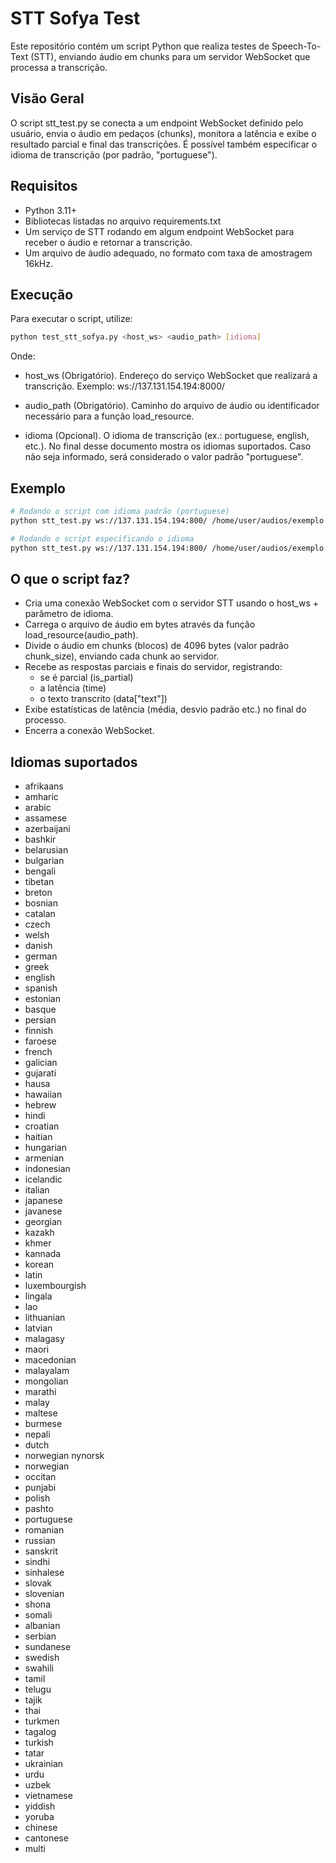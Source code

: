 # STT Sofya Test
Este repositório contém um script Python que realiza testes de Speech-To-Text (STT), enviando áudio em chunks para um servidor WebSocket que processa a transcrição.

## Visão Geral
O script stt_test.py se conecta a um endpoint WebSocket definido pelo usuário, envia o áudio em pedaços (chunks), monitora a latência e exibe o resultado parcial e final das transcrições. É possível também especificar o idioma de transcrição (por padrão, "portuguese").


## Requisitos
- Python 3.11+
- Bibliotecas listadas no arquivo requirements.txt
- Um serviço de STT rodando em algum endpoint WebSocket para receber o áudio e retornar a transcrição.
- Um arquivo de áudio adequado, no formato com taxa de amostragem 16kHz.

## Execução
Para executar o script, utilize:

```bash
python test_stt_sofya.py <host_ws> <audio_path> [idioma]
```
Onde:

- host_ws (Obrigatório).
Endereço do serviço WebSocket que realizará a transcrição.
Exemplo: ws://137.131.154.194:8000/

- audio_path (Obrigatório).
Caminho do arquivo de áudio ou identificador necessário para a função load_resource.

- idioma (Opcional).
O idioma de transcrição (ex.: portuguese, english, etc.). No final desse documento mostra os idiomas suportados. Caso não seja informado, será considerado o valor padrão "portuguese".

## Exemplo
```bash
# Rodando o script com idioma padrão (portuguese)
python stt_test.py ws://137.131.154.194:800/ /home/user/audios/exemplo.wav

# Rodando o script especificando o idioma
python stt_test.py ws://137.131.154.194:800/ /home/user/audios/exemplo.wav english
```

## O que o script faz?
- Cria uma conexão WebSocket com o servidor STT usando o host_ws + parâmetro de idioma.
- Carrega o arquivo de áudio em bytes através da função load_resource(audio_path).
- Divide o áudio em chunks (blocos) de 4096 bytes (valor padrão chunk_size), enviando cada chunk ao servidor.
- Recebe as respostas parciais e finais do servidor, registrando:
  - se é parcial (is_partial)
  - a latência (time)
  - o texto transcrito (data["text"])
- Exibe estatísticas de latência (média, desvio padrão etc.) no final do processo.
- Encerra a conexão WebSocket.

## Idiomas suportados
- afrikaans
- amharic
- arabic
- assamese
- azerbaijani
- bashkir
- belarusian
- bulgarian
- bengali
- tibetan
- breton
- bosnian
- catalan
- czech
- welsh
- danish
- german
- greek
- english
- spanish
- estonian
- basque
- persian
- finnish
- faroese
- french
- galician
- gujarati
- hausa
- hawaiian
- hebrew
- hindi
- croatian
- haitian
- hungarian
- armenian
- indonesian
- icelandic
- italian
- japanese
- javanese
- georgian
- kazakh
- khmer
- kannada
- korean
- latin
- luxembourgish
- lingala
- lao
- lithuanian
- latvian
- malagasy
- maori
- macedonian
- malayalam
- mongolian
- marathi
- malay
- maltese
- burmese
- nepali
- dutch
- norwegian nynorsk
- norwegian
- occitan
- punjabi
- polish
- pashto
- portuguese
- romanian
- russian
- sanskrit
- sindhi
- sinhalese
- slovak
- slovenian
- shona
- somali
- albanian
- serbian
- sundanese
- swedish
- swahili
- tamil
- telugu
- tajik
- thai
- turkmen
- tagalog
- turkish
- tatar
- ukrainian
- urdu
- uzbek
- vietnamese
- yiddish
- yoruba
- chinese
- cantonese
- multi
